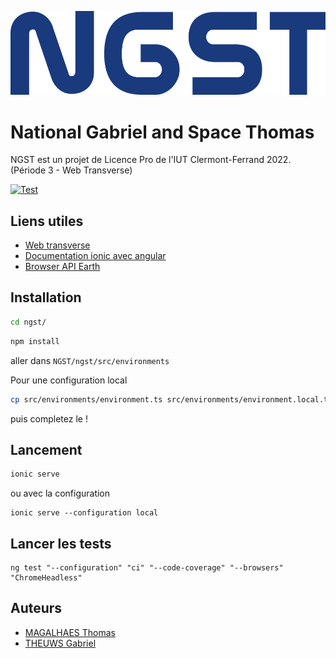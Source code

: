 ![NGST logo](ngst/src/assets/images/ngst.png)

# National Gabriel and Space Thomas

NGST est un projet de Licence Pro de l'IUT Clermont-Ferrand 2022. (Période 3 - Web Transverse)

[![Test](https://github.com/thomasMagalhaes30/NGST/actions/workflows/test.yml/badge.svg?branch=dev)](https://github.com/thomasMagalhaes30/NGST/actions/workflows/test.yml)

## Liens utiles

- [Web transverse](https://mavincent7.github.io/)
- [Documentation ionic avec angular](https://ionicframework.com/docs/angular/your-first-app)
- [Browser API Earth](https://api.nasa.gov/#earth)

## Installation
```sh
cd ngst/
```

```bash
npm install
```
aller dans `NGST/ngst/src/environments`

Pour une configuration local
```bash
cp src/environments/environment.ts src/environments/environment.local.ts
```
puis completez le !

## Lancement
```bash
ionic serve
```
ou avec la configuration
```
ionic serve --configuration local
```

## Lancer les tests
```
ng test "--configuration" "ci" "--code-coverage" "--browsers" "ChromeHeadless"
```

## Auteurs
- [MAGALHAES Thomas](https://github.com/thomasMagalhaes30)
- [THEUWS Gabriel](https://github.com/Amiralgaby)
